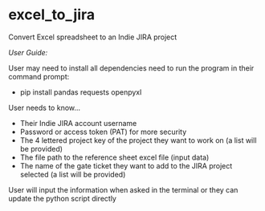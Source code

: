 # excel_to_jira
Convert Excel spreadsheet to an Indie JIRA project

*User Guide:*

User may need to install all dependencies need to run the program in their command prompt: 
- pip install pandas requests openpyxl

User needs to know…
- Their Indie JIRA account username
- Password or access token (PAT) for more security
- The 4 lettered project key of the project they want to work on (a list will be provided)
- The file path to the reference sheet excel file (input data)
- The name of the gate ticket they want to add to the JIRA project selected (a list will be provided)
  
User will input the information when asked in the terminal or they can update the python script directly

